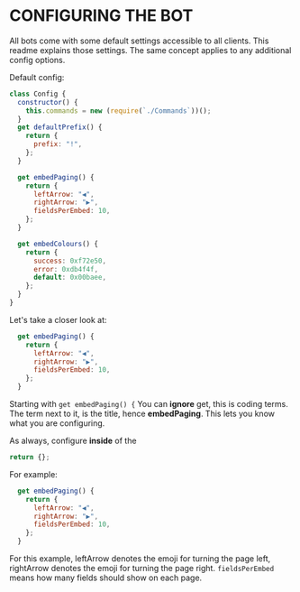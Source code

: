 # CONFIGURING THE BOT

All bots come with some default settings accessible to all clients.
This readme explains those settings. The same concept applies to any additional config options.

Default config:

```js
class Config {
  constructor() {
    this.commands = new (require(`./Commands`))();
  }
  get defaultPrefix() {
    return {
      prefix: "!",
    };
  }

  get embedPaging() {
    return {
      leftArrow: "◀",
      rightArrow: "▶",
      fieldsPerEmbed: 10,
    };
  }

  get embedColours() {
    return {
      success: 0xf72e50,
      error: 0xdb4f4f,
      default: 0x00baee,
    };
  }
}
```

Let's take a closer look at:

```js
  get embedPaging() {
    return {
      leftArrow: "◀",
      rightArrow: "▶",
      fieldsPerEmbed: 10,
    };
  }
```

Starting with `get embedPaging() {`
You can **ignore** get, this is coding terms.
The term next to it, is the title, hence **embedPaging**. This lets you know what you are configuring.

As always, configure **inside** of the

```js
return {};
```

For example:

```js
  get embedPaging() {
    return {
      leftArrow: "◀",
      rightArrow: "▶",
      fieldsPerEmbed: 10,
    };
  }
```

For this example, leftArrow denotes the emoji for turning the page left, rightArrow denotes the emoji for turning the page right.
`fieldsPerEmbed` means how many fields should show on each page.
